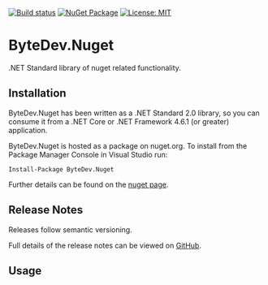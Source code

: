 [![Build status](https://ci.appveyor.com/api/projects/status/github/bytedev/ByteDev.Nuget?branch=master&svg=true)](https://ci.appveyor.com/project/bytedev/ByteDev-Nuget/branch/master)
[![NuGet Package](https://img.shields.io/nuget/v/ByteDev.Nuget.svg)](https://www.nuget.org/packages/ByteDev.Nuget)
[![License: MIT](https://img.shields.io/badge/License-MIT-green.svg)](https://github.com/ByteDev/ByteDev.Nuget/blob/master/LICENSE)

# ByteDev.Nuget

.NET Standard library of nuget related functionality.

## Installation

ByteDev.Nuget has been written as a .NET Standard 2.0 library, so you can consume it from a .NET Core or .NET Framework 4.6.1 (or greater) application.

ByteDev.Nuget is hosted as a package on nuget.org.  To install from the Package Manager Console in Visual Studio run:

`Install-Package ByteDev.Nuget`

Further details can be found on the [nuget page](https://www.nuget.org/packages/ByteDev.Nuget/).

## Release Notes

Releases follow semantic versioning.

Full details of the release notes can be viewed on [GitHub](https://github.com/ByteDev/ByteDev.Nuget/blob/master/docs/RELEASE-NOTES.md).

## Usage


